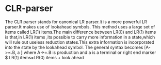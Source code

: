 # CLR-parser
The CLR parser stands for canonical LR parser.It is a more powerful LR parser.It makes use of lookahead symbols. This method uses a large set of items called LR(1) items.The main difference between LR(0)  and LR(1) items is that,in LR(1) items ,its possible to carry more information in a state,which will rule out useless reduction states.This extra information is incorporated into the state by the lookahead symbol. The general syntax becomes  [A->∝.B, a ] where A->∝.B is production and a is a terminal or right end marker $ LR(1) items=LR(0) items + look ahead
